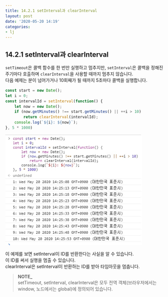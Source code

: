 ```yaml
---
title: 14.2.1 setInterval과 clearInterval
layout: post
date: '2020-05-20 14:19'
categories:
- lj
---
```


## 14.2.1 setInterval과 clearInterval

`setTimeout`은 콜백 함수를 한 번만 실행하고 멈추지만, `setInterval`은 콜백을 정해진 주기마다 호출하며 `clearInterval`을 사용할 때까지 멈추지 않습니다.  
다음 예제는 분이 넘어가거나 10회째가 될 때까지 5초마다 콜백을 실행합니다.

```javascript
const start = new Date();
let i = 0;
const intervalId = setInterval(function() {
    let now = new Date();
    if (now.getMinutes() !== start.getMinutes() || ++i > 10)
        return clearInterval(intervalId);
    console.log(`${i}: ${now}`);
}, 5 * 1000)
```

![](/static/img/learningjs/image110.jpg)

이 예제를 보면 setInterval이 ID를 반환한다는 사실을 알 수 있습니다.  
이 ID를 써서 실행을 멈출 수 있습니다.  
clearInterval은 setInterval이 반환하는 ID를 받아 타임아웃을 멈춥니다.

>**NOTE_**  
>setTimeout, setInterval, clearInterval은 모두 전역 객체(브라우저에서는 window, 노드에서는 global)에 정의되어 있습니다.